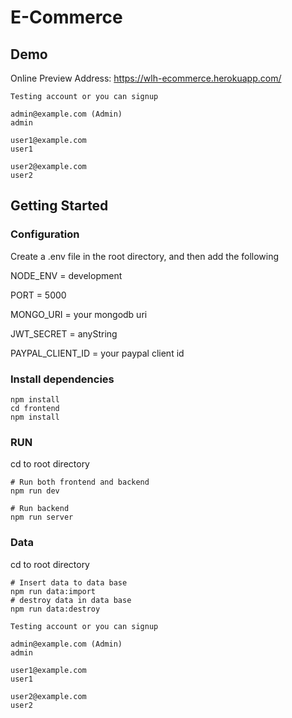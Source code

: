 # E-Commerce


## Demo 

Online Preview Address: https://wlh-ecommerce.herokuapp.com/

```
Testing account or you can signup

admin@example.com (Admin)
admin

user1@example.com 
user1

user2@example.com 
user2
```
## Getting Started

### Configuration

Create a .env file in the root directory, and then add the following

NODE_ENV = development

PORT = 5000

MONGO_URI = your mongodb uri 

JWT_SECRET = anyString

PAYPAL_CLIENT_ID = your paypal client id

### Install dependencies

```
npm install
cd frontend
npm install
```

### RUN

cd to root directory
```
# Run both frontend and backend
npm run dev

# Run backend
npm run server

```

### Data

cd to root directory
```
# Insert data to data base
npm run data:import
# destroy data in data base
npm run data:destroy
```

```
Testing account or you can signup

admin@example.com (Admin)
admin

user1@example.com 
user1

user2@example.com 
user2
```

